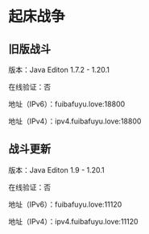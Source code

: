 # 起床战争

## 旧版战斗

版本：Java Editon 1.7.2 - 1.20.1

在线验证：否

地址（IPv6）：fuibafuyu.love:18800

地址（IPv4）：ipv4.fuibafuyu.love:18800

## 战斗更新

版本：Java Editon 1.9 - 1.20.1

在线验证：否

地址（IPv6）：fuibafuyu.love:11120

地址（IPv4）：ipv4.fuibafuyu.love:11120